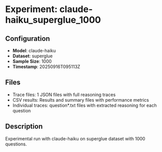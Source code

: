 # Experiment: claude-haiku_superglue_1000

## Configuration
- **Model**: claude-haiku
- **Dataset**: superglue
- **Sample Size**: 1000
- **Timestamp**: 20250916T095113Z

## Files
- Trace files: 1 JSON files with full reasoning traces
- CSV results: Results and summary files with performance metrics
- Individual traces: question*.txt files with extracted reasoning for each question

## Description
Experimental run with claude-haiku on superglue dataset with 1000 questions.
